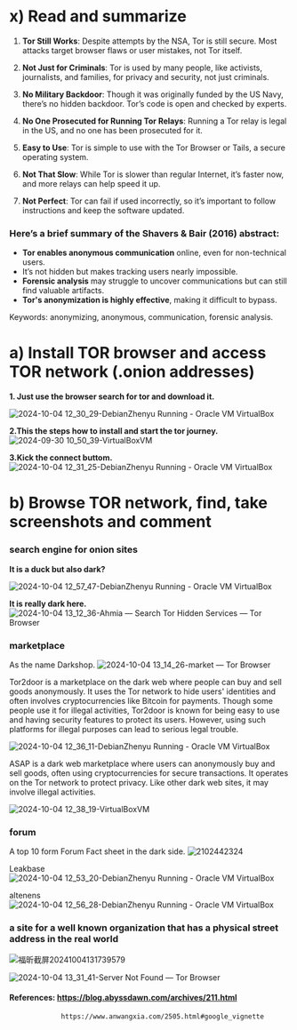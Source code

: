 # x) Read and summarize

1. **Tor Still Works**: Despite attempts by the NSA, Tor is still secure. Most attacks target browser flaws or user mistakes, not Tor itself.

2. **Not Just for Criminals**: Tor is used by many people, like activists, journalists, and families, for privacy and security, not just criminals.

3. **No Military Backdoor**: Though it was originally funded by the US Navy, there’s no hidden backdoor. Tor’s code is open and checked by experts.

4. **No One Prosecuted for Running Tor Relays**: Running a Tor relay is legal in the US, and no one has been prosecuted for it.

5. **Easy to Use**: Tor is simple to use with the Tor Browser or Tails, a secure operating system.

6. **Not That Slow**: While Tor is slower than regular Internet, it’s faster now, and more relays can help speed it up.

7. **Not Perfect**: Tor can fail if used incorrectly, so it’s important to follow instructions and keep the software updated. 

### Here’s a brief summary of the **Shavers & Bair (2016) abstract**:

- **Tor enables anonymous communication** online, even for non-technical users.
- It’s not hidden but makes tracking users nearly impossible.
- **Forensic analysis** may struggle to uncover communications but can still find valuable artifacts.
- **Tor's anonymization is highly effective**, making it difficult to bypass. 

Keywords: anonymizing, anonymous, communication, forensic analysis.

# a) Install TOR browser and access TOR network (.onion addresses)

**1. Just use the browser search for tor and download it.**

![2024-10-04 12_30_29-DebianZhenyu  Running  - Oracle VM VirtualBox](https://github.com/user-attachments/assets/ed0069c5-0432-462e-8a71-7a3f0e605f3b)

**2.This the steps how to install and start the tor journey.**
![2024-09-30 10_50_39-VirtualBoxVM](https://github.com/user-attachments/assets/941d8c72-ee8d-481d-8cda-270da6f9685f)

**3.Kick the connect buttom.**
![2024-10-04 12_31_25-DebianZhenyu  Running  - Oracle VM VirtualBox](https://github.com/user-attachments/assets/139739a1-b3fe-4fb3-97db-eb310936b42a)


# b) Browse TOR network, find, take screenshots and comment

### search engine for onion sites
**It is a duck but also dark?**

![2024-10-04 12_57_47-DebianZhenyu  Running  - Oracle VM VirtualBox](https://github.com/user-attachments/assets/135513ca-acb5-4e38-8c9a-ac9366da6a0a)

**It is really dark here.**
![2024-10-04 13_12_36-Ahmia — Search Tor Hidden Services — Tor Browser](https://github.com/user-attachments/assets/29c43ce4-9ef4-47e4-a158-d51d87df3247)

### marketplace

As the name Darkshop.
![2024-10-04 13_14_26-market — Tor Browser](https://github.com/user-attachments/assets/9822a619-5746-4492-9e0e-2ea74cd9cdf3)

Tor2door is a marketplace on the dark web where people can buy and sell goods anonymously. It uses the Tor network to hide users' identities and often involves cryptocurrencies like Bitcoin for payments. Though some people use it for illegal activities, Tor2door is known for being easy to use and having security features to protect its users. However, using such platforms for illegal purposes can lead to serious legal trouble.

![2024-10-04 12_36_11-DebianZhenyu  Running  - Oracle VM VirtualBox](https://github.com/user-attachments/assets/d95412f0-e27f-4e8a-abef-9a6336c17d16)

ASAP is a dark web marketplace where users can anonymously buy and sell goods, often using cryptocurrencies for secure transactions. It operates on the Tor network to protect privacy. Like other dark web sites, it may involve illegal activities.

![2024-10-04 12_38_19-VirtualBoxVM](https://github.com/user-attachments/assets/190beba7-ac01-4649-bc22-c05e362fc7e9)

### forum

A top 10 form Forum Fact sheet in the dark side.
![2102442324](https://github.com/user-attachments/assets/88addfb1-e5ab-4420-8f23-c244dbc01c61)

Leakbase
![2024-10-04 12_53_20-DebianZhenyu  Running  - Oracle VM VirtualBox](https://github.com/user-attachments/assets/2abd0945-77ff-424c-8be0-3075e8ae4abf)

altenens
![2024-10-04 12_56_28-DebianZhenyu  Running  - Oracle VM VirtualBox](https://github.com/user-attachments/assets/f4415603-2884-472b-b364-13fa7472825d)

### a site for a well known organization that has a physical street address in the real world

![福昕截屏20241004131739579](https://github.com/user-attachments/assets/2741f3ab-d67b-4e6f-b72c-0801f541edfd)

![2024-10-04 13_31_41-Server Not Found — Tor Browser](https://github.com/user-attachments/assets/4e91b163-ec51-489b-9035-091a37679572)

#### References: https://blog.abyssdawn.com/archives/211.html
                 https://www.anwangxia.com/2505.html#google_vignette











